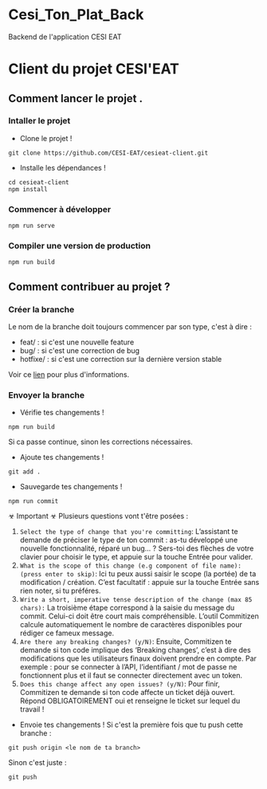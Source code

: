 # Cesi_Ton_Plat_Back
Backend de l'application CESI EAT

# Client du projet CESI'EAT

## Comment lancer le projet . 

### Intaller le projet
- Clone le projet !
```
git clone https://github.com/CESI-EAT/cesieat-client.git
```

- Installe les dépendances !
```
cd cesieat-client
npm install
```

### Commencer à développer
```
npm run serve
```

### Compiler une version de production
```
npm run build
```

## Comment contribuer au projet ?

### Créer la branche

Le nom de la branche doit toujours commencer par son type, c'est à dire :
  - feat/ : si c'est une nouvelle feature
  - bug/ : si c'est une correction de bug
  - hotfixe/ : si c'est une correction sur la dernière version stable
 
 Voir ce [lien](https://gist.github.com/digitaljhelms/4287848) pour plus d'informations.

### Envoyer la branche

- Vérifie tes changements !
```
npm run build
```
Si ca passe continue, sinon les corrections nécessaires.

- Ajoute tes changements !
```
git add .
```

- Sauvegarde tes changements !
```
npm run commit 
```
☣ Important ☣
Plusieurs questions vont t'être posées :
1. ``Select the type of change that you're committing``:
L’assistant te demande de préciser le type de ton commit : as-tu développé une nouvelle fonctionnalité, réparé un bug… ? Sers-toi des flèches de votre clavier pour choisir le type, et appuie sur la touche Entrée pour valider.
2. ``What is the scope of this change (e.g component of file name): (press enter to skip)``:
Ici tu peux aussi saisir le scope (la portée) de ta modification / création. C’est facultatif : appuie sur la touche Entrée sans rien noter, si tu préféres.
3. ``Write a short, imperative tense description of the change (max 85 chars):``
La troisième étape correspond à la saisie du message du commit. Celui-ci doit être court mais compréhensible. L’outil Commitizen calcule automatiquement le nombre de caractères disponibles pour rédiger ce fameux message.
4. ``Are there any breaking changes? (y/N)``:
Ensuite, Commitizen te demande si ton code implique des ‘Breaking changes’, c’est à dire des modifications que les utilisateurs finaux doivent prendre en compte. Par exemple : pour se connecter à l’API, l’identifiant / mot de passe ne fonctionnent plus et il faut se connecter directement avec un token.
5. ``Does this change affect any open issues? (y/N)``:
Pour finir, Commitizen te demande si ton code affecte un ticket déjà ouvert. Répond OBLIGATOIREMENT oui et renseigne le ticket sur lequel du travail !

- Envoie tes changements !
Si c'est la première fois que tu push cette branche :
```
git push origin <le nom de ta branch>
```
Sinon c'est juste :
```
git push
```
